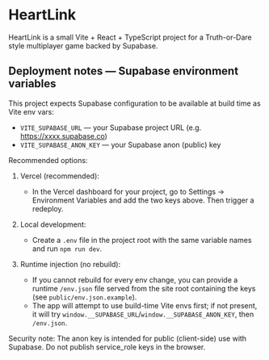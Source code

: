 # HeartLink

HeartLink is a small Vite + React + TypeScript project for a Truth-or-Dare style multiplayer game backed by Supabase.

## Deployment notes — Supabase environment variables

This project expects Supabase configuration to be available at build time as Vite env vars:

- `VITE_SUPABASE_URL` — your Supabase project URL (e.g. https://xxxx.supabase.co)
- `VITE_SUPABASE_ANON_KEY` — your Supabase anon (public) key

Recommended options:

1. Vercel (recommended):
	- In the Vercel dashboard for your project, go to Settings → Environment Variables and add the two keys above. Then trigger a redeploy.

2. Local development:
	- Create a `.env` file in the project root with the same variable names and run `npm run dev`.

3. Runtime injection (no rebuild):
	- If you cannot rebuild for every env change, you can provide a runtime `/env.json` file served from the site root containing the keys (see `public/env.json.example`).
	- The app will attempt to use build-time Vite envs first; if not present, it will try `window.__SUPABASE_URL`/`window.__SUPABASE_ANON_KEY`, then `/env.json`.

Security note: The anon key is intended for public (client-side) use with Supabase. Do not publish service_role keys in the browser.

